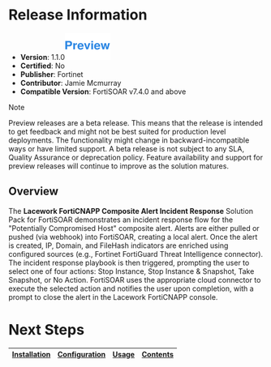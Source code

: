 # Release Information 

- **Version**:  1.1.0![](./docs/res/icon-preview.svg)
- **Certified**: No
- **Publisher**: Fortinet 
- **Contributor**: Jamie Mcmurray 
- **Compatible Version**: FortiSOAR v7.4.0 and above

>[!NOTE]
>Preview releases are a beta release. This means that the release is intended to get feedback and might not be best suited for production level deployments. The functionality might change in backward-incompatible ways or have limited support. A beta release is not subject to any SLA, Quality Assurance or deprecation policy. Feature availability and support for preview releases will continue to improve as the solution matures.

## Overview

The **Lacework FortiCNAPP Composite Alert Incident Response** Solution Pack for FortiSOAR demonstrates an incident response flow for the "Potentially Compromised Host" composite alert. Alerts are either pulled or pushed (via webhook) into FortiSOAR, creating a local alert. Once the alert is created, IP, Domain, and FileHash indicators are enriched using configured sources (e.g., Fortinet FortiGuard Threat Intelligence connector). The incident response playbook is then triggered, prompting the user to select one of four actions: Stop Instance, Stop Instance & Snapshot, Take Snapshot, or No Action. FortiSOAR uses the appropriate cloud connector to execute the selected action and notifies the user upon completion, with a prompt to close the alert in the Lacework FortiCNAPP console.

 # Next Steps
 | [Installation](./docs/setup.md#installation) | [Configuration](./docs/setup.md#configuration) | [Usage](./docs/usage.md) | [Contents](./docs/contents.md) | 
 |--------------------------------------------|----------------------------------------------|------------------------|------------------------------|